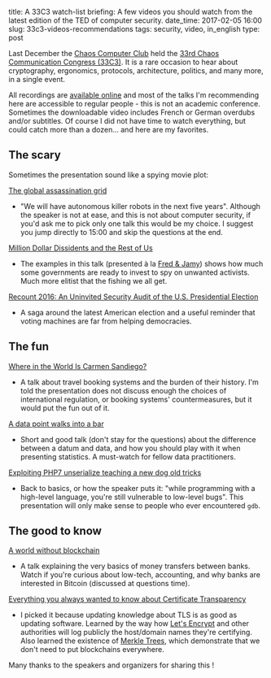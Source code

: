 title: A 33C3 watch-list
briefing: A few videos you should watch from the latest edition of the TED of computer security.
date_time: 2017-02-05 16:00
slug: 33c3-videos-recommendations
tags: security, video, in_english
type: post


Last December the [Chaos Computer Club](http://ccc.de/)
held the [33rd Chaos Communication Congress (33C3)](https://events.ccc.de/congress/2016/wiki/Main_Page).
It is a rare occasion to hear about cryptography, ergonomics, protocols, 
architecture, politics, and many more, in a single event.

All recordings are [available online](https://media.ccc.de/c/33c3) and 
most of the talks I'm recommending here are accessible to regular people - 
this is not an academic conference.
Sometimes the downloadable video includes French or German overdubs and/or subtitles.
Of course I did not have time to watch everything, but could catch more than a dozen... 
and here are my favorites.



## The scary

Sometimes the presentation sound like a spying movie plot:

[The global assassination grid](https://media.ccc.de/v/33c3-8425-the_global_assassination_grid)
- "We will have autonomous killer robots in the next five years".
Although the speaker is not at ease, and this is not about computer security,
if you'd ask me to pick only one talk this  would be my choice.
I suggest you jump directly to 15:00 and skip the questions at the end.


[Million Dollar Dissidents and the Rest of Us](https://media.ccc.de/v/33c3-8115-million_dollar_dissidents_and_the_rest_of_us)
- The examples in this talk (presented à la [Fred & Jamy](https://en.wikipedia.org/wiki/C'est_pas_sorcier))
shows how much some governments are ready to invest to spy on unwanted activists.
Much more elitist that the fishing we all get.

[Recount 2016: An Uninvited Security Audit of the U.S. Presidential Election](https://media.ccc.de/v/33c3-8074-recount_2016_an_uninvited_security_audit_of_the_u_s_presidential_election)
- A saga around the latest American election and a useful reminder that voting 
machines are far from helping democracies.


## The fun

[Where in the World Is Carmen Sandiego? ](https://media.ccc.de/v/33c3-7964-where_in_the_world_is_carmen_sandiego)
- A talk about travel booking systems and the burden of their history. 
I'm told the presentation does not discuss enough the choices of international regulation, 
or booking systems' countermeasures, but it would put the fun out of it.

[A data point walks into a bar](https://media.ccc.de/v/33c3-7999-a_data_point_walks_into_a_bar)
- Short and good talk (don't stay for the questions) about the difference between 
a datum and data, and how you should play with it when presenting statistics.
A must-watch for fellow data practitioners.

[Exploiting PHP7 unserialize teaching a new dog old tricks](https://media.ccc.de/v/33c3-7858-exploiting_php7_unserialize)
- Back to basics, or how the speaker puts it: "while programming with a high-level
language, you're still vulnerable to low-level bugs".
This presentation will only make sense to people who ever encountered `gdb`.

## The good to know

[A world without blockchain](https://media.ccc.de/v/33c3-8315-a_world_without_blockchain)
- A talk explaining the very basics of money transfers between banks.
Watch if you're curious about low-tech, accounting, and why banks are 
interested in Bitcoin (discussed at questions time).

[Everything you always wanted to know about Certificate Transparency](https://media.ccc.de/v/33c3-8167-everything_you_always_wanted_to_know_about_certificate_transparency)
- I picked it because updating knowledge about TLS is as good as updating software.
Learned by the way how [Let's Encrypt](https://letsencrypt.org/) and other authorities 
will log publicly the host/domain names they're certifying. 
Also learned the existence of [Merkle Trees](https://en.wikipedia.org/wiki/Merkle_tree), 
which demonstrate that we don't need to put blockchains everywhere.



Many thanks to the speakers and organizers for sharing this !
